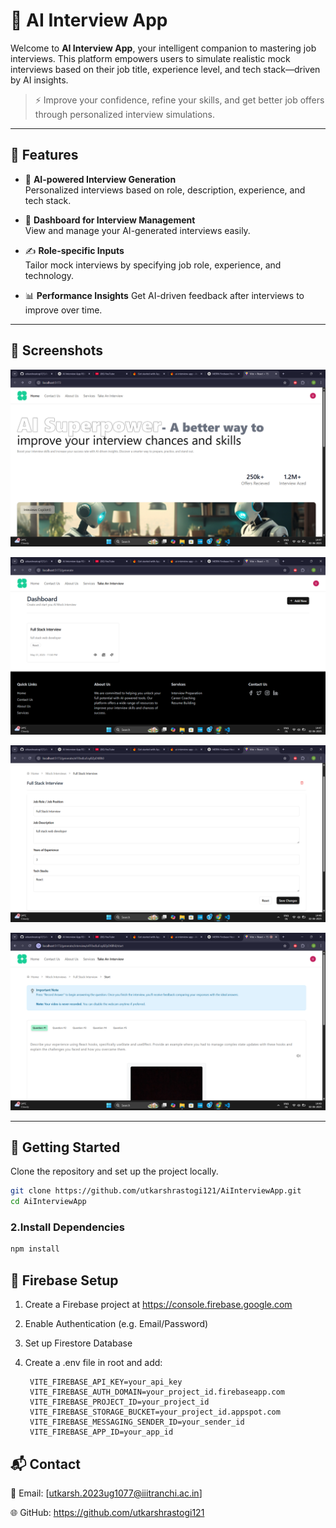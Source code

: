 # 💼 AI Interview App

Welcome to **AI Interview App**, your intelligent companion to mastering job interviews. This platform empowers users to simulate realistic mock interviews based on their job title, experience level, and tech stack—driven by AI insights.

> ⚡ Improve your confidence, refine your skills, and get better job offers through personalized interview simulations.

---

## 🌟 Features

- 🧠 **AI-powered Interview Generation**  
  Personalized interviews based on role, description, experience, and tech stack.

- 📅 **Dashboard for Interview Management**  
  View and manage your AI-generated interviews easily.

- ✍️ **Role-specific Inputs**  
  Tailor mock interviews by specifying job role, experience, and technology.

- 📊 **Performance Insights**
  Get AI-driven feedback after interviews to improve over time.

---

## 📸 Screenshots


![Home Page](./Screenshot%20(177).png)



![Dashboard](./Screenshot%20(176).png)


![Interview Form](./Screenshot%20(178).png)

![Interview](./Screenshot%20(179).png)

---

## 🚀 Getting Started

Clone the repository and set up the project locally.

```bash
git clone https://github.com/utkarshrastogi121/AiInterviewApp.git
cd AiInterviewApp
```

### 2.Install Dependencies

```bash
npm install
```

## 🔐 Firebase Setup

1. Create a Firebase project at https://console.firebase.google.com

2. Enable Authentication (e.g. Email/Password)

3. Set up Firestore Database

4. Create a .env file in root and add:

   ```env
    VITE_FIREBASE_API_KEY=your_api_key
    VITE_FIREBASE_AUTH_DOMAIN=your_project_id.firebaseapp.com
    VITE_FIREBASE_PROJECT_ID=your_project_id
    VITE_FIREBASE_STORAGE_BUCKET=your_project_id.appspot.com
    VITE_FIREBASE_MESSAGING_SENDER_ID=your_sender_id
    VITE_FIREBASE_APP_ID=your_app_id
   ```

## 📬 Contact
  📧 Email: [utkarsh.2023ug1077@iiitranchi.ac.in]

  🌐 GitHub: https://github.com/utkarshrastogi121


